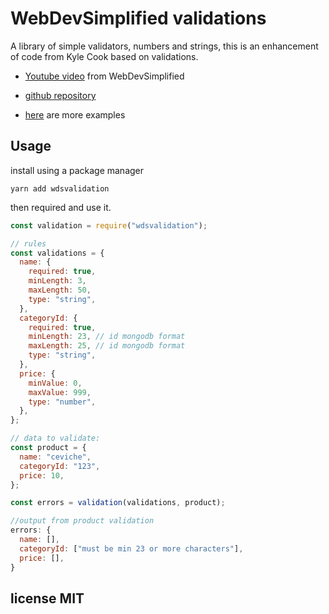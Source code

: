 # WebDevSimplified validations

A library of simple validators, numbers and strings, this is an enhancement of code from Kyle Cook based on validations.

- [Youtube video](https://youtu.be/5B587bQ-TNg "youtube video explaining how it works") from WebDevSimplified

- [github repository](https://github.com/WebDevSimplified/Noob-Vs-Pro-Code/blob/master/4-fat-functions/3-pro.js "WebDevSimplified example")

- [here](examples.js "examples using wdsvalidation") are more examples

## Usage

install using a package manager

`yarn add wdsvalidation`

then required and use it.

```js
const validation = require("wdsvalidation");

// rules
const validations = {
  name: {
    required: true,
    minLength: 3,
    maxLength: 50,
    type: "string",
  },
  categoryId: {
    required: true,
    minLength: 23, // id mongodb format
    maxLength: 25, // id mongodb format
    type: "string",
  },
  price: {
    minValue: 0,
    maxValue: 999,
    type: "number",
  },
};

// data to validate:
const product = {
  name: "ceviche",
  categoryId: "123",
  price: 10,
};

const errors = validation(validations, product);

//output from product validation
errors: {
  name: [],
  categoryId: ["must be min 23 or more characters"],
  price: [],
}

```

## license MIT
